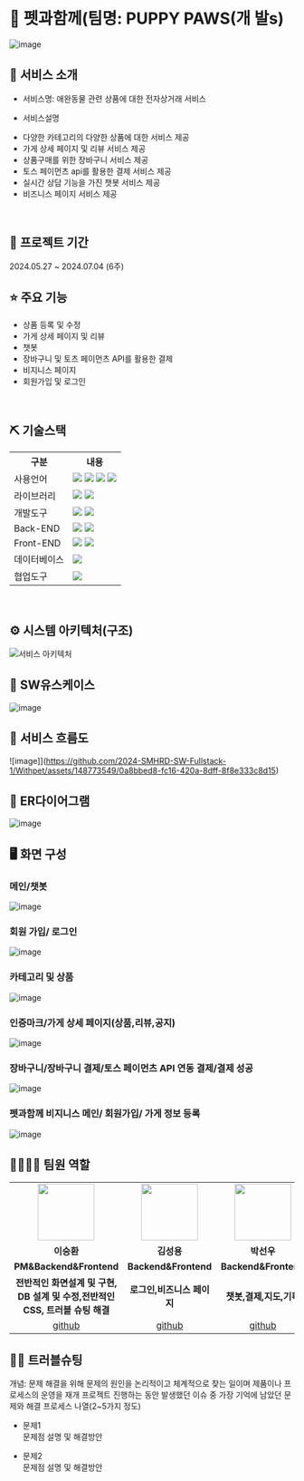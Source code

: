 # 📎 펫과함께(팀명: PUPPY PAWS(개 발s)
![image](https://github.com/2024-SMHRD-SW-Fullstack-1/Withpet/assets/148773549/acd8080c-c0cf-4451-8497-1ff973b0dff8)


## 👀 서비스 소개
* 서비스명: 애완동물 관련 상품에 대한 전자상거래 서비스

* 서비스설명
- 다양한 카테고리의 다양한 상품에 대한 서비스 제공
- 가게 상세 페이지 및 리뷰 서비스 제공
- 상품구매를 위한 장바구니 서비스 제공
- 토스 페이먼츠 api를 활용한 결제 서비스 제공
- 실시간 상담 기능을 가진 챗봇 서비스 제공
- 비즈니스 페이지 서비스 제공

<br>

## 📅 프로젝트 기간
2024.05.27 ~ 2024.07.04 (6주)
<br>

## ⭐ 주요 기능
* 상품 등록 및 수정
* 가게 상세 페이지 및 리뷰
* 챗봇
* 장바구니 및 토츠 페이먼츠 API를 활용한 결제
* 비지니스 페이지
* 회원가입 및 로그인
<br>

## ⛏ 기술스택
<table>
    <tr>
        <th>구분</th>
        <th>내용</th>
    </tr>
    <tr>
        <td>사용언어</td>
        <td>
            <img src="https://img.shields.io/badge/Java-007396?style=for-the-badge&logo=java&logoColor=white"/>
            <img src="https://img.shields.io/badge/HTML5-E34F26?style=for-the-badge&logo=HTML5&logoColor=white"/>
            <img src="https://img.shields.io/badge/CSS3-1572B6?style=for-the-badge&logo=CSS3&logoColor=white"/>
            <img src="https://img.shields.io/badge/JavaScript-F7DF1E?style=for-the-badge&logo=JavaScript&logoColor=white"/>
        </td>
    </tr>
    <tr>
        <td>라이브러리</td>
        <td>
            <img src="https://img.shields.io/badge/Redux-toolkit-%23593d88.svg?style=for-the-badge&logo=redux&logoColor=white" >
            <img src="https://img.shields.io/badge/React_Router-CA4245?style=for-the-badge&logo=react-router&logoColor=white">
        </td>
    </tr>
    <tr>
        <td>개발도구</td>
        <td>
            <img src="https://img.shields.io/badge/IntelliJ IDEA-000000?style=for-the-badge&logo=IntelliJ IDEA&logoColor=white"/> 
            <img src="https://img.shields.io/badge/VSCode-007ACC?style=for-the-badge&logo=VisualStudioCode&logoColor=white"/>
        </td>
    </tr>
    <tr>
        <td>Back-END</td>
        <td>
            <img src="https://img.shields.io/badge/Apache Tomcat-D22128?style=for-the-badge&logo=Apache Tomcat&logoColor=white"/>
            <img src="https://img.shields.io/badge/Spring Boot-6DB33F?style=for-the-badge&logo=Spring Boot&logoColor=white"/>
        </td>
    </tr>
    <tr>
        <td>Front-END</td>
        <td>
            <img src="https://img.shields.io/badge/React-61DAFB?style=for-the-badge&logo=React&logoColor=black">
            <img src="https://img.shields.io/badge/Node.js-339933?style=for-the-badge&logo=Node.js&logoColor=white"/> 
        </td>
    </tr>
    <tr>
        <td>데이터베이스</td>
        <td>
            <img src="https://img.shields.io/badge/MySQL-4479A1?style=for-the-badge&logo=MySQL&logoColor=white"/>             
        </td>
    </tr>
    <tr>
        <td>협업도구</td>
        <td>            
            <img src="https://img.shields.io/badge/GitHub-181717?style=for-the-badge&logo=GitHub&logoColor=white"/>
        </td>
    </tr>
</table>


<br>

## ⚙ 시스템 아키텍처(구조)
![서비스 아키텍처](https://github.com/2024-SMHRD-SW-Fullstack-1/Withpet/assets/148773549/31e3d558-3298-44bd-99f9-642344adecbd)
<br>

## 📌 SW유스케이스
![image](https://github.com/2024-SMHRD-SW-Fullstack-1/Withpet/assets/148773549/3d6ac396-b5b1-4c1d-bb48-65a8c229eab3)
<br>

## 📌 서비스 흐름도
![image]](https://github.com/2024-SMHRD-SW-Fullstack-1/Withpet/assets/148773549/0a8bbed8-fc16-420a-8dff-8f8e333c8d15)
<br>

## 📌 ER다이어그램
![image](https://github.com/2024-SMHRD-SW-Fullstack-1/Withpet/assets/148773549/fb3d91e7-2900-4430-b263-6b88a483c702)
<br>

## 🖥 화면 구성

### 메인/챗봇
![image](https://github.com/2024-SMHRD-SW-Fullstack-1/Withpet/assets/148773549/a310385f-606f-43f1-8568-f832aac6676b)
<br>

### 회원 가입/ 로그인
![image](https://github.com/2024-SMHRD-SW-Fullstack-1/Withpet/assets/148773549/3ed70ed8-8f2f-4f43-962d-70f8433d9410)
<br>

### 카테고리 및 상품
![image](https://github.com/2024-SMHRD-SW-Fullstack-1/Withpet/assets/148773549/bb94dcfc-456b-4a71-8367-f38904045638)
<br>

### 인증마크/가게 상세 페이지(상품,리뷰,공지)
![image](https://github.com/2024-SMHRD-SW-Fullstack-1/Withpet/assets/148773549/8592239a-8bcd-4c99-9ad2-4e5d2fcd9753)
<br>

### 장바구니/장바구니 결제/토스 페이먼츠 API 연동 결제/결제 성공
![image](https://github.com/2024-SMHRD-SW-Fullstack-1/Withpet/assets/148773549/bef5ade9-ec8b-468a-9471-8a04ff9b0953)
<br>

### 펫과함께 비지니스 메인/ 회원가입/ 가게 정보 등록
![image](https://github.com/2024-SMHRD-SW-Fullstack-1/Withpet/assets/148773549/2ae278d6-5bfe-48e5-9e36-c0f8caf471d0)
<br>

## 👨‍👩‍👦‍👦 팀원 역할
<table>
  <tr>
    <td align="center"><img src="https://item.kakaocdn.net/do/fd49574de6581aa2a91d82ff6adb6c0115b3f4e3c2033bfd702a321ec6eda72c" width="100" height="100"/></td>
    <td align="center"><img src="https://mb.ntdtv.kr/assets/uploads/2019/01/Screen-Shot-2019-01-08-at-4.31.55-PM-e1546932545978.png" width="100" height="100"/></td>
    <td align="center"><img src="https://mblogthumb-phinf.pstatic.net/20160127_177/krazymouse_1453865104404DjQIi_PNG/%C4%AB%C4%AB%BF%C0%C7%C1%B7%BB%C1%EE_%B6%F3%C0%CC%BE%F0.png?type=w2" width="100" height="100"/></td>
    <td align="center"><img src="https://i.pinimg.com/236x/ed/bb/53/edbb53d4f6dd710431c1140551404af9.jpg" width="100" height="100"/></td>    
  </tr>
  <tr>
    <td align="center"><strong>이승환</strong></td>
    <td align="center"><strong>김성용</strong></td>
    <td align="center"><strong>박선우</strong></td>
    <td align="center"><strong>차한솔</strong></td>  
  </tr>
  <tr>
    <td align="center"><b>PM&Backend&Frontend</b></td>
    <td align="center"><b>Backend&Frontend</b></td>
    <td align="center"><b>Backend&Frontend</b></td>
    <td align="center"><b>Backend&Frontend</b></td>
  </tr>
  <tr>
    <td align="center"><b>전반적인 화면설계 및 구현,
        DB 설계 및 수정,전반적인 CSS,
        트러블 슈팅 해결</b></td>
    <td align="center"><b>로그인,비즈니스 페이지</b></td>
    <td align="center"><b>챗봇,결제,지도,기획</b></td>
    <td align="center"><b>회원가입,로그인</b></td>
  </tr>
  <tr>
    <td align="center"><a href="https://github.com/sonic8-8" target='_blank'>github</a></td>
    <td align="center"><a href="https://github.com/ksy2666" target='_blank'>github</a></td>
    <td align="center"><a href="https://github.com/17season" target='_blank'>github</a></td>
    <td align="center"><a href="https://github.com/자신의username작성해주세요" target='_blank'>github</a></td>
  </tr>
</table>

## 🤾‍♂️ 트러블슈팅
개념: 문제 해결을 위해 문제의 원인을 논리적이고 체계적으로 찾는 일이며 제품이나 프로세스의 운영을 재개
프로젝트 진행하는 동안 발생했던 이슈 중 가장 기억에 남았던 문제와 해결 프로세스 나열(2~5가지 정도)
  
* 문제1<br>
 문제점 설명 및 해결방안
 
* 문제2<br>
 문제점 설명 및 해결방안
